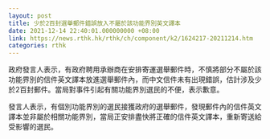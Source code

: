 ```yaml
---
layout: post
title: 少於2百封選舉郵件錯誤放入不屬於該功能界別英文譯本
date: 2021-12-14 22:40:01.000000000 +08:00
link: https://news.rthk.hk/rthk/ch/component/k2/1624217-20211214.htm
categories: rthk
---
```


政府發言人表示，有政府聘用承辦商在安排寄運選舉郵件時，不慎將部分不屬於該功能界別的信件英文譯本放進選舉郵件內，而中文信件未有出現錯誤，估計涉及少於2百封郵件。當局對事件引起有關功能界別選民的不便，表示歉意。

發言人表示，有個別功能界別的選民接獲政府的選舉郵件，發現郵件內的信件英文譯本並非屬於相關功能界別，當局正安排盡快將正確的信件英文譯本，重新寄送給受影響的選民。
